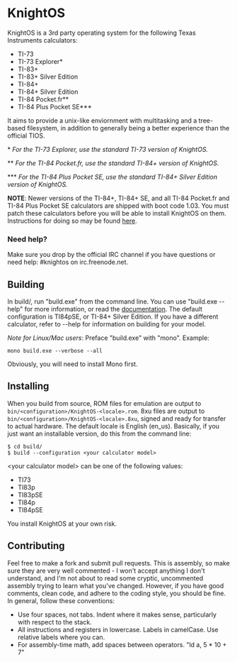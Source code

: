 # KnightOS

KnightOS is a 3rd party operating system for the following Texas Instruments calculators:

* TI-73
* TI-73 Explorer\*
* TI-83+
* TI-83+ Silver Edition
* TI-84+
* TI-84+ Silver Edition
* TI-84 Pocket.fr\*\*
* TI-84 Plus Pocket SE\*\*\*

It aims to provide a unix-like enviornment with multitasking and a tree-based filesystem,
in addition to generally being a better experience than the official TIOS.

\* *For the TI-73 Explorer, use the standard TI-73 version of KnightOS.*

\*\* *For the TI-84 Pocket.fr, use the standard TI-84+ version of KnightOS.*

\*\*\* *For the TI-84 Plus Pocket SE, use the standard TI-84+ Silver Edition version of KnightOS.*

**NOTE**: Newer versions of the TI-84+, TI-84+ SE, and all TI-84 Pocket.fr and TI-84 Plus Pocket SE
calculators are shipped with boot code 1.03. You must patch these calculators before you will be able
to install KnightOS on them. Instructions for doing so may be found
[here](https://github.com/SirCmpwn/KnightOS/tree/master/boot-patch).

### Need help?

Make sure you drop by the official IRC channel if you have questions or need help: #knightos on irc.freenode.net.

## Building

In build/, run "build.exe" from the command line. You can use "build.exe --help" for more
information, or read the
[documentation](https://github.com/SirCmpwn/KnightOS/blob/master/docs/build/build-tool.md).
The default configuration is TI84pSE, or TI-84+ Silver Edition. If you have a different
calculator, refer to --help for information on building for your model.

*Note for Linux/Mac users*: Preface "build.exe" with "mono". Example:

    mono build.exe --verbose --all

Obviously, you will need to install Mono first.

## Installing

When you build from source, ROM files for emulation are output to `bin/<configuration>/KnightOS-<locale>.rom`.
8xu files are output to `bin/<configuration>/KnightOS-<locale>.8xu`, signed and ready for transfer to actual
hardware. The default locale is English (en_us). Basically, if you just want an installable version, do this
from the command line:

    $ cd build/
    $ build --configuration <your calculator model>

\<your calculator model> can be one of the following values:

* TI73
* TI83p
* TI83pSE
* TI84p
* TI84pSE

You install KnightOS at your own risk.

## Contributing

Feel free to make a fork and submit pull requests. This is assembly, so make sure they are very well
commented - I won't accept anything I don't understand, and I'm not about to read some cryptic,
uncommented assembly trying to learn what you've changed. However, if you have good comments, clean
code, and adhere to the coding style, you should be fine. In general, follow these conventions:

* Use four spaces, not tabs. Indent where it makes sense, particularly with respect to the stack.
* All instructions and registers in lowercase. Labels in camelCase. Use relative labels where you can.
* For assembly-time math, add spaces between operators. "ld a, 5 * 10 + 7"